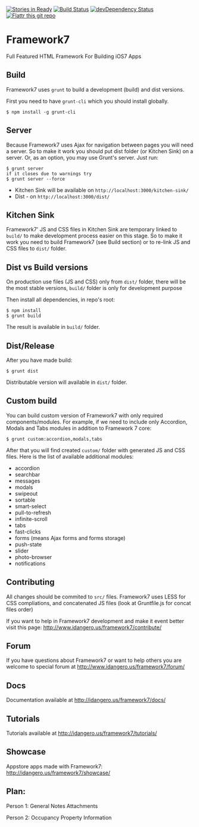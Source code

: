 [![Stories in Ready](https://badge.waffle.io/nolimits4web/framework7.png?label=ready&title=Ready)](https://waffle.io/nolimits4web/framework7)
[![Build Status](https://travis-ci.org/nolimits4web/Framework7.svg?branch=master)](https://travis-ci.org/nolimits4web/Framework7)
[![devDependency Status](https://david-dm.org/nolimits4web/framework7/dev-status.svg)](https://david-dm.org/nolimits4web/framework7#info=devDependencies)
[![Flattr this git repo](http://api.flattr.com/button/flattr-badge-large.png)](https://flattr.com/submit/auto?user_id=nolimits4web&url=https://github.com/nolimits4web/framework7/&title=Framework7&language=JavaScript&tags=github&category=software)

Framework7
==========

Full Featured HTML Framework For Building iOS7 Apps

## Build

Framework7 uses `grunt` to build a development (build) and dist versions.

First you need to have `grunt-cli` which you should install globally.

```
$ npm install -g grunt-cli
```


## Server

Because Framework7 uses Ajax for navigation between pages you will need a server. So to make it work you should put dist folder (or Kitchen Sink) on a server. Or, as an option, you may use Grunt's server. Just run:

```
$ grunt server
if it closes due to warnings try
$ grunt server --force
```

  * Kitchen Sink will be available on `http://localhost:3000/kitchen-sink/`
  * Dist - on `http://localhost:3000/dist/`

## Kitchen Sink

Framework7' JS and CSS files in Kitchen Sink are temporary linked to `build/` to make development process easier on this stage. So to make it work you need to build Framework7 (see Build section) or to re-link JS and CSS files to `dist/` folder.

## Dist vs Build versions

On production use files (JS and CSS) only from `dist/` folder, there will be the most stable versions, `build/` folder is only for development purpose


Then install all dependencies, in repo's root:

```
$ npm install
$ grunt build
```

The result is available in `build/` folder.

## Dist/Release

After you have made build:

```
$ grunt dist
```

Distributable version will available in `dist/` folder.

## Custom build

You can build custom version of Framework7 with only required components/modules. For example, if we need to include only Accordion, Modals and Tabs modules in addition to Framework 7 core: 

```
$ grunt custom:accordion,modals,tabs
```
After that you will find created `custom/` folder with generated JS and CSS files. Here is the list of available additional modules:

* accordion
* searchbar
* messages
* modals
* swipeout
* sortable
* smart-select
* pull-to-refresh
* infinite-scroll
* tabs
* fast-clicks
* forms (means Ajax forms and forms storage)
* push-state
* slider
* photo-browser
* notifications

## Contributing

All changes should be commited to `src/` files. Framework7 uses LESS for CSS compliations, and concatenated JS files (look at Gruntfile.js for concat files order)

If you want to help in Framework7 development and make it event better visit this page: http://www.idangero.us/framework7/contribute/

## Forum

If you have questions about Framework7 or want to help others you are welcome to special forum at http://www.idangero.us/framework7/forum/

## Docs

Documentation available at http://idangero.us/framework7/docs/

## Tutorials

Tutorials available at http://idangero.us/framework7/tutorials/

## Showcase

Appstore apps made with Framework7: http://idangero.us/framework7/showcase/

## Plan:
Person 1:
General
Notes
Attachments

Person 2:
Occupancy
Property Information

